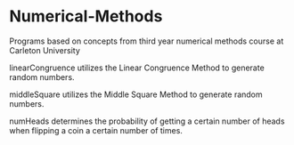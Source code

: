 # Numerical-Methods
Programs based on concepts from third year numerical methods course at Carleton University

linearCongruence utilizes the Linear Congruence Method to generate random numbers.

middleSquare utilizes the Middle Square Method to generate random numbers.

numHeads determines the probability of getting a certain number of heads when flipping a coin a certain number of times.
